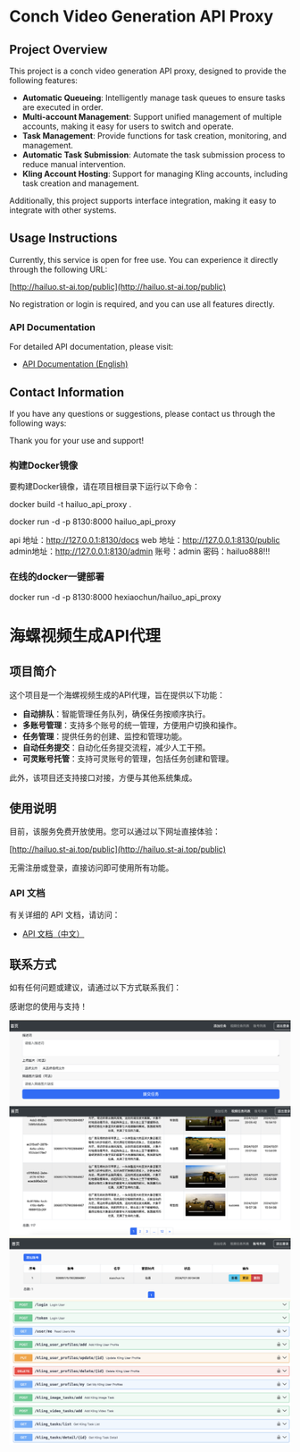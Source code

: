 # Conch Video Generation API Proxy

## Project Overview

This project is a conch video generation API proxy, designed to provide the following features:

- **Automatic Queueing**: Intelligently manage task queues to ensure tasks are executed in order.
- **Multi-account Management**: Support unified management of multiple accounts, making it easy for users to switch and operate.
- **Task Management**: Provide functions for task creation, monitoring, and management.
- **Automatic Task Submission**: Automate the task submission process to reduce manual intervention.
- **Kling Account Hosting**: Support for managing Kling accounts, including task creation and management.

Additionally, this project supports interface integration, making it easy to integrate with other systems.

## Usage Instructions

Currently, this service is open for free use. You can experience it directly through the following URL:

[http://hailuo.st-ai.top/public](http://hailuo.st-ai.top/public)

No registration or login is required, and you can use all features directly.

### API Documentation

For detailed API documentation, please visit:

- [API Documentation (English)](http://hailuo.st-ai.top/docs)

## Contact Information

If you have any questions or suggestions, please contact us through the following ways:



Thank you for your use and support!


### 构建Docker镜像

要构建Docker镜像，请在项目根目录下运行以下命令：

docker build -t hailuo_api_proxy .

docker run -d -p 8130:8000 hailuo_api_proxy

api 地址：http://127.0.0.1:8130/docs
web 地址：http://127.0.0.1:8130/public
admin地址：http://127.0.0.1:8130/admin
账号：admin
密码：hailuo888!!!

### 在线的docker一键部署

docker run -d -p 8130:8000 hexiaochun/hailuo_api_proxy



# 海螺视频生成API代理

## 项目简介

这个项目是一个海螺视频生成的API代理，旨在提供以下功能：

- **自动排队**：智能管理任务队列，确保任务按顺序执行。
- **多账号管理**：支持多个账号的统一管理，方便用户切换和操作。
- **任务管理**：提供任务的创建、监控和管理功能。
- **自动任务提交**：自动化任务提交流程，减少人工干预。
- **可灵账号托管**：支持可灵账号的管理，包括任务创建和管理。

此外，该项目还支持接口对接，方便与其他系统集成。

## 使用说明

目前，该服务免费开放使用。您可以通过以下网址直接体验：

[http://hailuo.st-ai.top/public](http://hailuo.st-ai.top/public)

无需注册或登录，直接访问即可使用所有功能。

### API 文档

有关详细的 API 文档，请访问：

- [API 文档（中文）](http://hailuo.st-ai.top/docs)

## 联系方式

如有任何问题或建议，请通过以下方式联系我们：



感谢您的使用与支持！


![添加任务示例](images/add_task.png)
![任务列表](images/task_list.png)
![账号列表](images/account_list.png)
![接口文档](images/api.png)

